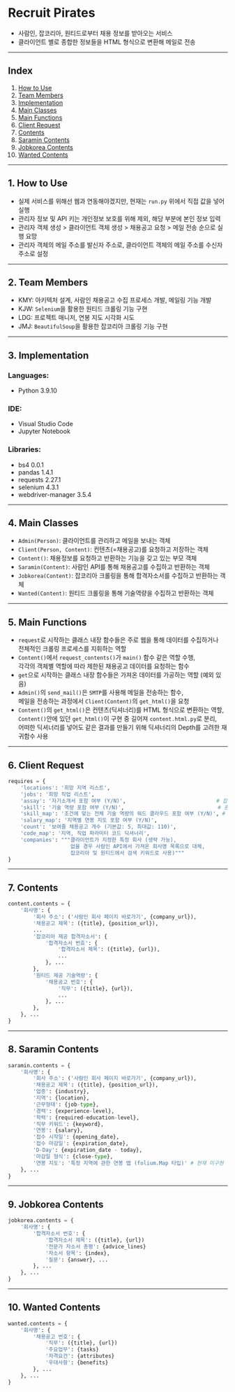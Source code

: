 # Recruit Pirates
- 사람인, 잡코리아, 원티드로부터 채용 정보를 받아오는 서비스
- 클라이언트 별로 종합한 정보들을 HTML 형식으로 변환해 메일로 전송

---

## Index
  1.  [How to Use](#1-how-to-use)
  2.  [Team Members](#2-team-members)
  3.  [Implementation](#3-implementation)
  4.  [Main Classes](#4-main-classes)
  5.  [Main Functions](#5-main-functions)
  6.  [Client Request](#6-client-request)
  7.  [Contents](#7-contents)
  8.  [Saramin Contents](#8-saramin-contents)
  9.  [Jobkorea Contents](#9-jobkorea-contents)
  10. [Wanted Contents](#10-wanted-contents)

---

## 1. How to Use
- 실제 서비스를 위해선 웹과 연동해야겠지만, 현재는 `run.py` 위에서 직접 값을 넣어 실행
- 관리자 정보 및 API 키는 개인정보 보호를 위해 제외, 해당 부분에 본인 정보 입력
- 관리자 객체 생성 > 클라이언트 객체 생성 > 채용공고 요청 > 메일 전송 순으로 실행 요망
- 관리자 객체의 메일 주소를 발신자 주소로, 클라이언트 객체의 메일 주소를 수신자 주소로 설정

---

## 2. Team Members
- KMY: 아키텍처 설계, 사람인 채용공고 수집 프로세스 개발, 메일링 기능 개발
- KJW: `Selenium`을 활용한 원티드 크롤링 기능 구현
- LDG: 프로젝트 매니저, 연봉 지도 시각화 시도
- JMJ: `BeautifulSoup`을 활용한 잡코리아 크롤링 기능 구현

---

## 3. Implementation

### Languages:
- Python 3.9.10

### IDE:
- Visual Studio Code
- Jupyter Notebook

### Libraries:
- bs4 0.0.1
- pandas 1.4.1
- requests 2.27.1
- selenium 4.3.1
- webdriver-manager 3.5.4

---

## 4. Main Classes
- `Admin(Person)`: 클라이언트를 관리하고 메일을 보내는 객체
- `Client(Person, Content)`: 컨텐츠(=채용공고)를 요청하고 저장하는 객체
- `Content()`: 채용정보를 요청하고 반환하는 기능을 갖고 있는 부모 객체
- `Saramin(Content)`: 사람인 API를 통해 채용공고를 수집하고 반환하는 객체
- `Jobkorea(Content)`: 잡코리아 크롤링을 통해 합격자소서를 수집하고 반환하는 객체
- `Wanted(Content)`: 원티드 크롤링을 통해 기술역량을 수집하고 반환하는 객체

---

## 5. Main Functions
- `request`로 시작하는 클래스 내장 함수들은 주로 웹을 통해 데이터를 수집하거나   
  전체적인 크롤링 프로세스를 지휘하는 역할
- `Content()`에서 `request_contents()`가 `main()` 함수 같은 역할 수행,   
  각각의 객체별 역할에 따라 제한된 채용공고 데이터를 요청하는 함수
- `get`으로 시작하는 클래스 내장 함수들은 가져온 데이터를 가공하는 역할 (예외 있음)
- `Admin()`의 `send_mail()`은 `SMTP`를 사용해 메일을 전송하는 함수,   
  메일을 전송하는 과정에서 `Client(Content)`의 `get_html()`을 요청
- `Content()`의 `get_html()`은 컨텐츠(딕셔너리)를 HTML 형식으로 변환하는 역할,   
  `Content()`안에 있던 `get_html()`이 구현 중 길어져 `content.html.py`로 분리,   
  어떠한 딕셔너리를 넣어도 같은 결과를 만들기 위해 딕셔너리의 Depth를 고려한 재귀함수 사용

---

## 6. Client Request

```python
requires = {
    'locations': '희망 지역 리스트',
    'jobs': '희망 직업 리스트',
    'assay': '자기소개서 포함 여부 (Y/N)',                             # 잡코리아 연결
    'skill': '기술 역량 포함 여부 (Y/N)',                              # 원티드 연결
    'skill_map': '조건에 맞는 전체 기술 역량의 워드 클라우드 포함 여부 (Y/N)', # 원티드 연결
    'salary_map': '지역별 연봉 지도 포함 여부 (Y/N)',
    'count': '보여줄 채용공고 개수 (기본값: 5, 최대값: 110)',
    'code_map': '지역, 직업 파라미터 코드 딕셔너리',
    'companies': """클라이언트가 지정한 특정 회사 (생략 가능),
                    없을 경우 사람인 API에서 가져온 회사명 목록으로 대체,
                    잡코리아 및 원티드에서 검색 키워드로 사용)"""
}
```

---

## 7. Contents

```python
content.contents = {
    '회사명': {
        '회사 주소': ('사람인 회사 페이지 바로가기', {company_url}),
        '채용공고 제목': ({title}, {position_url}),
        ...
        '잡코리아 제공 합격자소서': {
            '합격자소서 번호': {
                '합격자소서 제목': ({title}, {url}),
                ...
            }, ...
        },
        '원티드 제공 기술역량': {
            '채용공고 번호': {
                '직무': ({title}, {url}),
                ...
            }, ...
        },
    }, ...
}
```

---

## 8. Saramin Contents

```python
saramin.contents = {
    '회사명': {
        '회사 주소': ('사람인 회사 페이지 바로가기', {company_url}),
        '채용공고 제목': ({title}, {position_url}),
        '업종': {industry},
        '지역': {location},
        '근무형태': {job-type},
        '경력': {experience-level},
        '학력': {required-education-level},
        '직무 키워드': {keyword},
        '연봉': {salary},
        '접수 시작일': {opening_date},
        '접수 마감일': {expiration_date},
        'D-Day': {expiration_date - today},
        '마감일 형식': {close-type},
        '연봉 지도': '특정 지역에 관한 연봉 맵 (folium.Map 타입)' # 현재 미구현
    }, ...
}
```

---

## 9. Jobkorea Contents

```python
jobkorea.contents = {
    '회사명': {
        '합격자소서 번호': {
            '합격자소서 제목': ({title}, {url})
            '전문가 자소서 총평': {advice_lines}
            '자소서 항목': {index},
            '질문': {answer}, ...
        }, ...
    }, ...
}
```

---

## 10. Wanted Contents

```python
wanted.contents = {
    '회사명': {
        '채용공고 번호': {
            '직무': ({title}, {url})
            '주요업무': {tasks}
            '자격요건': {attributes}
            '우대사항': {benefits}
        }, ...
    }, ...
}
```

